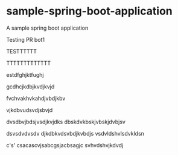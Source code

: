 # sample-spring-boot-application
A sample spring boot application

Testing PR bot1


TESTTTTTT

TTTTTTTTTTTTT


estdfghjktfughj


gcdhcjkdbjkvdjkvjd


fvchvakhvkahdjvbdjkbv



vjkdbvudsvdjsbvjd


dvsdbvjbdsjvsdjkvjdks
dbskdvkbskjvbskjdvbjsv

dsvsdvdvsdv
djkdbkvdsvbdjkvbdjs
vsdvldshvlsdvkldsn

c's'
csacascvjsabcgsjacbsagjc
svhvdshvjkdvdj
